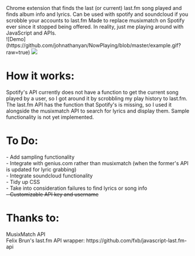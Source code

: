 <html>

<body>
        Chrome extension that finds the last (or current) last.fm song played and finds album info and lyrics. Can be used with spotify
        and soundcloud if you scrobble your accounts to last.fm Made to replace musixmatch
        on Spotify ever since it stopped being offered. In reality, just me playing around with JavaScript and APIs.
    <br>
    ![Demo](https://github.com/johnathanyan/NowPlaying/blob/master/example.gif?raw=true)
    <img src = "https://github.com/johnathanyan/NowPlaying/blob/master/example.gif?raw=true">
    <h1> How it works:
                    </h1>
        Spotify's API currently does not have a function to get the current song played by a user, so I got around it by scrobbling my play history to last.fm. The last.fm API has the function that Spotify's is missing, so I used it alongside the musixmatch API to search for lyrics and display them. Sample functionality is not yet implemented.
    <br>
    <h1> To Do: </h1>
     - Add sampling functionality
    <br> - Integrate with genius.com rather than musixmatch (when the former's API is updated for lyric grabbing)
    <br> - Integrate soundcloud functionality
    <br> - Tidy up CSS
    <br> - Take into consideration failures to find lyrics or song info
    <br><del> - Customizable API key and username </del>
    <br>
    <h1> Thanks to: </h1>
    MusixMatch API
    <br> Felix Brun's last.fm API wrapper: https://github.com/fxb/javascript-last.fm-api
</body>

</html>
